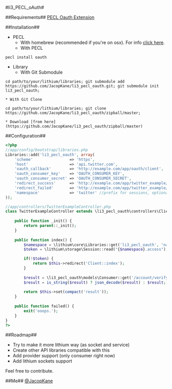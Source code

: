 #li3_PECL_oAuth#

##Requirements##
[PECL Oauth Extension](http://pecl.php.net/package/oauth)

##Installation##

* PECL
	* With homebrew (recommended if you're on osx). For info [click here](https://github.com/josegonzalez/homebrew-php).
	* With PECL
```
pecl install oauth
```

* Library
	* With Git Submodule
```
cd path/to/your/lithium/libraries; git submodule add https://github.com/JacopKane/li3_pecl_oauth.git; git submodule init li3_pecl_oauth;
```
	* With Git Clone
```
cd path/to/your/lithium/libraries; git clone https://github.com/JacopKane/li3_pecl_oauth/zipball/master;
```
	* Download [from here](https://github.com/JacopKane/li3_pecl_oauth/zipball/master)

##Configuration##
```php
<?php
//app/config/bootstrap/libraries.php
Libraries::add('li3_pecl_oauth', array(
	'scheme'				=> 'https',
	'host'					=> 'api.twitter.com',
	'oauth_callback'		=> 'http://example.com/app/oauth/client',
	'oauth_consumer_key'	=> 'OAUTH_CONSUMER_KEY',
	'oauth_consumer_secret'	=> 'OAUTH_CONSUMER_SECRET',
	'redirect_success'		=> 'http://example.com/app/twitter_example/',
	'redirect_failed'		=> 'http://example.com/app/twitter_example/failed',
	'namespace'				=> 'twitter' //prefix for sessions, optional.
));

//app/controllers/TwitterExampleController.php
class TwitterExampleController extends \li3_pecl_oauth\controllers\ClientController {
	
	public function _init() {
		return parent::_init();
	}
	
	public function index() {
		$namespace = \lithium\core\Libraries::get('li3_pecl_oauth', 'namespace') ?: 'li3_pecl_oauth';
		$token = \lithium\storage\Session::read("{$namespace}.access");

		if(!$token) {
			return $this->redirect('Client::index');
		}
		
		$result = \li3_pecl_oauth\models\Consumer::get('/account/verify_credentials.json', array(), compact('token'));
		$result = is_string($result) ? json_decode($result) : $result;
		
		return $this->set(compact('result'));
	}
	
	public function failed() {
		exit('ooops.');
	}
}
?>
```

##Roadmap##
* Try to make it more lithium way (as socket and service)
* Create other API libraries compatible with this
* Add provider support (only consumer right now)
* Add lithium sockets support

Feel free to contribute.

##Me##
[@JacopKane](https://twitter.com/JacopKane)